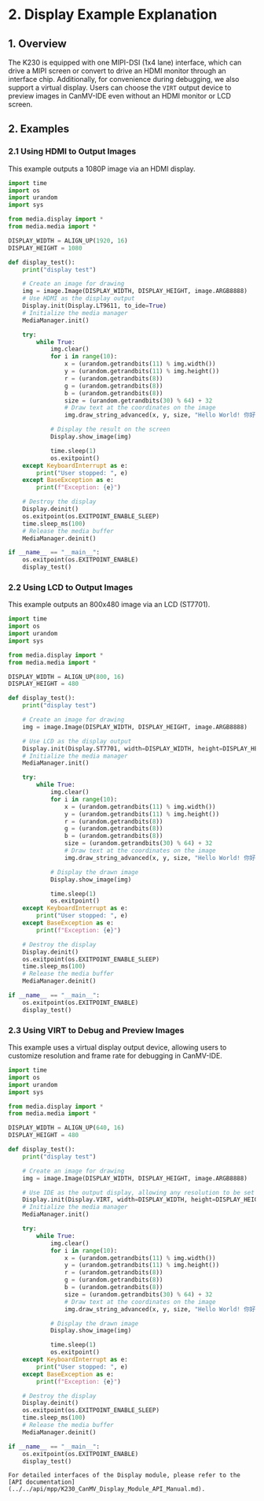 # 2. Display Example Explanation

## 1. Overview

The K230 is equipped with one MIPI-DSI (1x4 lane) interface, which can drive a MIPI screen or convert to drive an HDMI monitor through an interface chip. Additionally, for convenience during debugging, we also support a virtual display. Users can choose the `VIRT` output device to preview images in CanMV-IDE even without an HDMI monitor or LCD screen.

## 2. Examples

### 2.1 Using HDMI to Output Images

This example outputs a 1080P image via an HDMI display.

```python
import time
import os
import urandom
import sys

from media.display import *
from media.media import *

DISPLAY_WIDTH = ALIGN_UP(1920, 16)
DISPLAY_HEIGHT = 1080

def display_test():
    print("display test")

    # Create an image for drawing
    img = image.Image(DISPLAY_WIDTH, DISPLAY_HEIGHT, image.ARGB8888)
    # Use HDMI as the display output
    Display.init(Display.LT9611, to_ide=True)
    # Initialize the media manager
    MediaManager.init()

    try:
        while True:
            img.clear()
            for i in range(10):
                x = (urandom.getrandbits(11) % img.width())
                y = (urandom.getrandbits(11) % img.height())
                r = (urandom.getrandbits(8))
                g = (urandom.getrandbits(8))
                b = (urandom.getrandbits(8))
                size = (urandom.getrandbits(30) % 64) + 32
                # Draw text at the coordinates on the image
                img.draw_string_advanced(x, y, size, "Hello World! 你好世界 ！！！", color=(r, g, b))

            # Display the result on the screen
            Display.show_image(img)

            time.sleep(1)
            os.exitpoint()
    except KeyboardInterrupt as e:
        print("User stopped: ", e)
    except BaseException as e:
        print(f"Exception: {e}")

    # Destroy the display
    Display.deinit()
    os.exitpoint(os.EXITPOINT_ENABLE_SLEEP)
    time.sleep_ms(100)
    # Release the media buffer
    MediaManager.deinit()

if __name__ == "__main__":
    os.exitpoint(os.EXITPOINT_ENABLE)
    display_test()
```

### 2.2 Using LCD to Output Images

This example outputs an 800x480 image via an LCD (ST7701).

```python
import time
import os
import urandom
import sys

from media.display import *
from media.media import *

DISPLAY_WIDTH = ALIGN_UP(800, 16)
DISPLAY_HEIGHT = 480

def display_test():
    print("display test")

    # Create an image for drawing
    img = image.Image(DISPLAY_WIDTH, DISPLAY_HEIGHT, image.ARGB8888)

    # Use LCD as the display output
    Display.init(Display.ST7701, width=DISPLAY_WIDTH, height=DISPLAY_HEIGHT, to_ide=True)
    # Initialize the media manager
    MediaManager.init()

    try:
        while True:
            img.clear()
            for i in range(10):
                x = (urandom.getrandbits(11) % img.width())
                y = (urandom.getrandbits(11) % img.height())
                r = (urandom.getrandbits(8))
                g = (urandom.getrandbits(8))
                b = (urandom.getrandbits(8))
                size = (urandom.getrandbits(30) % 64) + 32
                # Draw text at the coordinates on the image
                img.draw_string_advanced(x, y, size, "Hello World! 你好世界 ！！！", color=(r, g, b))

            # Display the drawn image
            Display.show_image(img)

            time.sleep(1)
            os.exitpoint()
    except KeyboardInterrupt as e:
        print("User stopped: ", e)
    except BaseException as e:
        print(f"Exception: {e}")

    # Destroy the display
    Display.deinit()
    os.exitpoint(os.EXITPOINT_ENABLE_SLEEP)
    time.sleep_ms(100)
    # Release the media buffer
    MediaManager.deinit()

if __name__ == "__main__":
    os.exitpoint(os.EXITPOINT_ENABLE)
    display_test()
```

### 2.3 Using VIRT to Debug and Preview Images

This example uses a virtual display output device, allowing users to customize resolution and frame rate for debugging in CanMV-IDE.

```python
import time
import os
import urandom
import sys

from media.display import *
from media.media import *

DISPLAY_WIDTH = ALIGN_UP(640, 16)
DISPLAY_HEIGHT = 480

def display_test():
    print("display test")

    # Create an image for drawing
    img = image.Image(DISPLAY_WIDTH, DISPLAY_HEIGHT, image.ARGB8888)

    # Use IDE as the output display, allowing any resolution to be set
    Display.init(Display.VIRT, width=DISPLAY_WIDTH, height=DISPLAY_HEIGHT, fps=60)
    # Initialize the media manager
    MediaManager.init()

    try:
        while True:
            img.clear()
            for i in range(10):
                x = (urandom.getrandbits(11) % img.width())
                y = (urandom.getrandbits(11) % img.height())
                r = (urandom.getrandbits(8))
                g = (urandom.getrandbits(8))
                b = (urandom.getrandbits(8))
                size = (urandom.getrandbits(30) % 64) + 32
                # Draw text at the coordinates on the image
                img.draw_string_advanced(x, y, size, "Hello World! 你好世界 ！！！", color=(r, g, b))

            # Display the drawn image
            Display.show_image(img)

            time.sleep(1)
            os.exitpoint()
    except KeyboardInterrupt as e:
        print("User stopped: ", e)
    except BaseException as e:
        print(f"Exception: {e}")

    # Destroy the display
    Display.deinit()
    os.exitpoint(os.EXITPOINT_ENABLE_SLEEP)
    time.sleep_ms(100)
    # Release the media buffer
    MediaManager.deinit()

if __name__ == "__main__":
    os.exitpoint(os.EXITPOINT_ENABLE)
    display_test()
```

```{admonition} Tip
For detailed interfaces of the Display module, please refer to the [API documentation](../../api/mpp/K230_CanMV_Display_Module_API_Manual.md).
```

